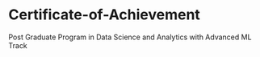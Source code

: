 # Certificate-of-Achievement
Post Graduate Program in Data Science and Analytics with Advanced ML Track

